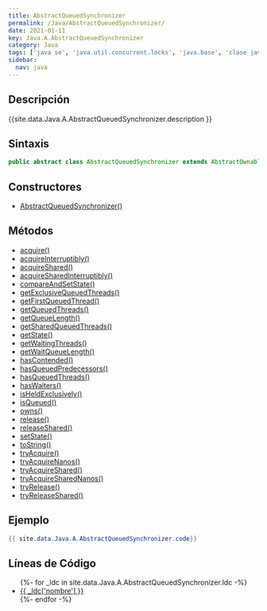 ```yaml
---
title: AbstractQueuedSynchronizer
permalink: /Java/AbstractQueuedSynchronizer/
date: 2021-01-11
key: Java.A.AbstractQueuedSynchronizer
category: Java
tags: ['java se', 'java.util.concurrent.locks', 'java.base', 'clase java', 'Java 1.5']
sidebar: 
  nav: java
---
```


## Descripción
{{site.data.Java.A.AbstractQueuedSynchronizer.description }}

## Sintaxis
~~~java
public abstract class AbstractQueuedSynchronizer extends AbstractOwnableSynchronizer implements Serializable
~~~

## Constructores
* [AbstractQueuedSynchronizer()](/Java/AbstractQueuedSynchronizer/AbstractQueuedSynchronizer/)

## Métodos
* [acquire()](/Java/AbstractQueuedSynchronizer/acquire)
* [acquireInterruptibly()](/Java/AbstractQueuedSynchronizer/acquireInterruptibly)
* [acquireShared()](/Java/AbstractQueuedSynchronizer/acquireShared)
* [acquireSharedInterruptibly()](/Java/AbstractQueuedSynchronizer/acquireSharedInterruptibly)
* [compareAndSetState()](/Java/AbstractQueuedSynchronizer/compareAndSetState)
* [getExclusiveQueuedThreads()](/Java/AbstractQueuedSynchronizer/getExclusiveQueuedThreads)
* [getFirstQueuedThread()](/Java/AbstractQueuedSynchronizer/getFirstQueuedThread)
* [getQueuedThreads()](/Java/AbstractQueuedSynchronizer/getQueuedThreads)
* [getQueueLength()](/Java/AbstractQueuedSynchronizer/getQueueLength)
* [getSharedQueuedThreads()](/Java/AbstractQueuedSynchronizer/getSharedQueuedThreads)
* [getState()](/Java/AbstractQueuedSynchronizer/getState)
* [getWaitingThreads()](/Java/AbstractQueuedSynchronizer/getWaitingThreads)
* [getWaitQueueLength()](/Java/AbstractQueuedSynchronizer/getWaitQueueLength)
* [hasContended()](/Java/AbstractQueuedSynchronizer/hasContended)
* [hasQueuedPredecessors()](/Java/AbstractQueuedSynchronizer/hasQueuedPredecessors)
* [hasQueuedThreads()](/Java/AbstractQueuedSynchronizer/hasQueuedThreads)
* [hasWaiters()](/Java/AbstractQueuedSynchronizer/hasWaiters)
* [isHeldExclusively()](/Java/AbstractQueuedSynchronizer/isHeldExclusively)
* [isQueued()](/Java/AbstractQueuedSynchronizer/isQueued)
* [owns()](/Java/AbstractQueuedSynchronizer/owns)
* [release()](/Java/AbstractQueuedSynchronizer/release)
* [releaseShared()](/Java/AbstractQueuedSynchronizer/releaseShared)
* [setState()](/Java/AbstractQueuedSynchronizer/setState)
* [toString()](/Java/AbstractQueuedSynchronizer/toString)
* [tryAcquire()](/Java/AbstractQueuedSynchronizer/tryAcquire)
* [tryAcquireNanos()](/Java/AbstractQueuedSynchronizer/tryAcquireNanos)
* [tryAcquireShared()](/Java/AbstractQueuedSynchronizer/tryAcquireShared)
* [tryAcquireSharedNanos()](/Java/AbstractQueuedSynchronizer/tryAcquireSharedNanos)
* [tryRelease()](/Java/AbstractQueuedSynchronizer/tryRelease)
* [tryReleaseShared()](/Java/AbstractQueuedSynchronizer/tryReleaseShared)

## Ejemplo
~~~java
{{ site.data.Java.A.AbstractQueuedSynchronizer.code}}
~~~

## Líneas de Código
<ul>
{%- for _ldc in site.data.Java.A.AbstractQueuedSynchronizer.ldc -%}
   <li>
       <a href="{{_ldc['url'] }}">{{ _ldc['nombre'] }}</a>
   </li>
{%- endfor -%}
</ul>
